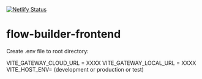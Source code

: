 [![Netlify Status](https://api.netlify.com/api/v1/badges/b07708c8-4212-48c7-92d7-ee2239681363/deploy-status)](https://app.netlify.com/sites/oz-flowbuilder/deploys)

# flow-builder-frontend

Create .env file to root directory:

VITE_GATEWAY_CLOUD_URL = XXXX
VITE_GATEWAY_LOCAL_URL = XXXX
VITE_HOST_ENV= (development or production or test)
